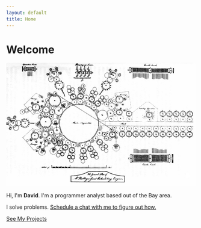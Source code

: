 ```yaml
---
layout: default
title: Home
---
```


# Welcome
![alt text](image-1.png)

Hi, I'm **David**. I'm a programmer analyst based out of the Bay area. 

I solve problems. [Schedule a chat with me to figure out how.](/contact)

[See My Projects](/projects)

